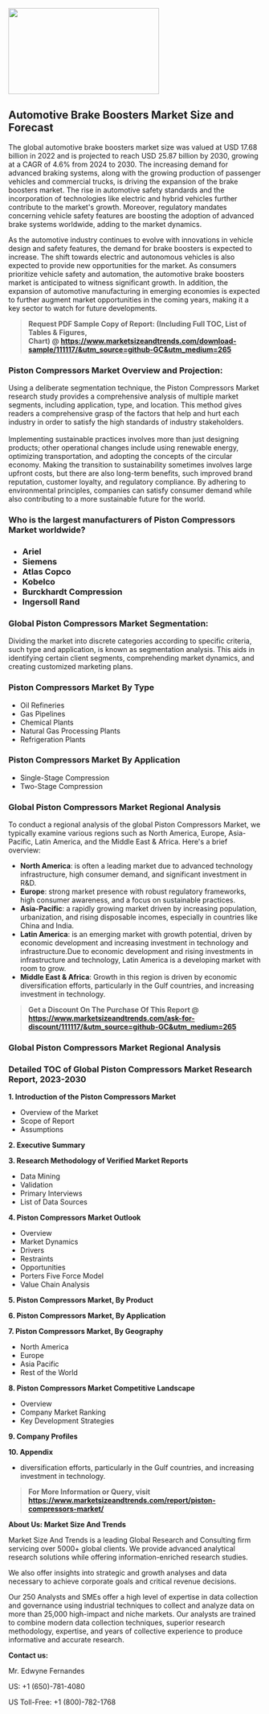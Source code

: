 <p><img class="alignnone size-medium wp-image-20088" src="https://ffe5etoiles.com/wp-content/uploads/2024/12/MST1-300x171.png" alt="" width="300" height="171" /></p><h2>Automotive Brake Boosters Market Size and Forecast</h2><p>The global automotive brake boosters market size was valued at USD 17.68 billion in 2022 and is projected to reach USD 25.87 billion by 2030, growing at a CAGR of 4.6% from 2024 to 2030. The increasing demand for advanced braking systems, along with the growing production of passenger vehicles and commercial trucks, is driving the expansion of the brake boosters market. The rise in automotive safety standards and the incorporation of technologies like electric and hybrid vehicles further contribute to the market's growth. Moreover, regulatory mandates concerning vehicle safety features are boosting the adoption of advanced brake systems worldwide, adding to the market dynamics.</p><p>As the automotive industry continues to evolve with innovations in vehicle design and safety features, the demand for brake boosters is expected to increase. The shift towards electric and autonomous vehicles is also expected to provide new opportunities for the market. As consumers prioritize vehicle safety and automation, the automotive brake boosters market is anticipated to witness significant growth. In addition, the expansion of automotive manufacturing in emerging economies is expected to further augment market opportunities in the coming years, making it a key sector to watch for future developments.</p></p><blockquote id="" class=""><strong>Request PDF Sample Copy of Report: (Including Full TOC, List of Tables &amp; Figures, Chart)&nbsp;@&nbsp;<strong><a href="https://www.marketsizeandtrends.com/download-sample/111117/&utm_source=github-GC&utm_medium=265" target="_blank">https://www.marketsizeandtrends.com/download-sample/111117/&utm_source=github-GC&utm_medium=265</a></strong></strong></blockquote><h3 id="" class="">Piston Compressors Market&nbsp;Overview and Projection:</h3><p id="" class="">Using a deliberate segmentation technique, the Piston Compressors Market research study provides a comprehensive analysis of multiple market segments, including application, type, and location. This method gives readers a comprehensive grasp of the factors that help and hurt each industry in order to satisfy the high standards of industry stakeholders. <br /> <br />Implementing sustainable practices involves more than just designing products; other operational changes include using renewable energy, optimizing transportation, and adopting the concepts of the circular economy. Making the transition to sustainability sometimes involves large upfront costs, but there are also long-term benefits, such improved brand reputation, customer loyalty, and regulatory compliance. By adhering to environmental principles, companies can satisfy consumer demand while also contributing to a more sustainable future for the world.</p><h3 id="" class="">Who is the largest manufacturers of&nbsp;Piston Compressors Market worldwide?</h3><h3 class=""><p><ul><li>Ariel </li><li> Siemens </li><li> Atlas Copco </li><li> Kobelco </li><li> Burckhardt Compression </li><li> Ingersoll Rand</li></ul></p></h3><h3 id="" class="">Global&nbsp;Piston Compressors Market Segmentation:</h3><p id="" class="">Dividing the market into discrete categories according to specific criteria, such type and application, is known as segmentation analysis. This aids in identifying certain client segments, comprehending market dynamics, and creating customized marketing plans.</p><h3 id="" class="">Piston Compressors Market&nbsp;By Type</h3><p><p><ul><li>Oil Refineries</li><li> Gas Pipelines</li><li> Chemical Plants</li><li> Natural Gas Processing Plants</li><li> Refrigeration Plants</p></li></ul></p></p><h3 id="" class="">Piston Compressors Market&nbsp;By Application</h3><p class=""><p><ul><li>Single-Stage Compression</li><li> Two-Stage Compression</li></ul></p></p><h3 id="" class="">Global Piston Compressors Market Regional Analysis</h3><p id="" class="">To conduct a regional analysis of the global Piston Compressors Market, we typically examine various regions such as North America, Europe, Asia-Pacific, Latin America, and the Middle East &amp; Africa. Here's a brief overview:</p><ul><li><strong>North America</strong>: is often a leading market due to advanced technology infrastructure, high consumer demand, and significant investment in R&amp;D.</li><li><strong>Europe</strong>: strong market presence with robust regulatory frameworks, high consumer awareness, and a focus on sustainable practices.</li><li><strong>Asia-Pacific</strong>: a rapidly growing market driven by increasing population, urbanization, and rising disposable incomes, especially in countries like China and India.</li><li><strong>Latin America</strong>: is an emerging market with growth potential, driven by economic development and increasing investment in technology and infrastructure.Due to economic development and rising investments in infrastructure and technology, Latin America is a developing market with room to grow.</li><li><strong>Middle East &amp; Africa</strong>: Growth in this region is driven by economic diversification efforts, particularly in the Gulf countries, and increasing investment in technology.</li></ul><blockquote id="" class=""><strong>Get a Discount On The Purchase Of This Report @ <strong><a href="https://www.marketsizeandtrends.com/ask-for-discount/111117/&utm_source=github-GC&utm_medium=265" target="_blank">https://www.marketsizeandtrends.com/ask-for-discount/111117/&utm_source=github-GC&utm_medium=265</a></strong></strong></blockquote><h3 id="" class="">Global Piston Compressors Market Regional Analysis</h3><h3 id="" class="">Detailed TOC of Global Piston Compressors Market Research Report, 2023-2030</h3><p id="" class=""><strong>1. Introduction of the Piston Compressors Market</strong></p><ul><li>Overview of the Market</li><li>Scope of Report</li><li>Assumptions</li></ul><p id="" class=""><strong>2. Executive Summary</strong></p><p id="" class=""><strong>3. Research Methodology of Verified Market Reports</strong></p><ul><li>Data Mining</li><li>Validation</li><li>Primary Interviews</li><li>List of Data Sources</li></ul><p id="" class=""><strong>4. Piston Compressors Market Outlook</strong></p><ul><li>Overview</li><li>Market Dynamics</li><li>Drivers</li><li>Restraints</li><li>Opportunities</li><li>Porters Five Force Model</li><li>Value Chain Analysis</li></ul><p id="" class=""><strong>5. Piston Compressors Market, By Product</strong></p><p id="" class=""><strong>6. Piston Compressors Market, By Application</strong></p><p id="" class=""><strong>7. Piston Compressors Market, By Geography</strong></p><ul><li>North America</li><li>Europe</li><li>Asia Pacific</li><li>Rest of the World</li></ul><p id="" class=""><strong>8. Piston Compressors Market Competitive Landscape</strong></p><ul><li>Overview</li><li>Company Market Ranking</li><li>Key Development Strategies</li></ul><p id="" class=""><strong>9. Company Profiles</strong></p><p id="" class=""><strong>10. Appendix</strong></p><ul><li>diversification efforts, particularly in the Gulf countries, and increasing investment in technology.</li></ul><blockquote id="" class=""><strong>For More Information or Query, visit <strong><strong><a href="https://www.marketsizeandtrends.com/report/piston-compressors-market/" target="_blank">https://www.marketsizeandtrends.com/report/piston-compressors-market/</a></strong></strong></strong></blockquote><p id="" class=""><strong>About Us: Market Size And Trends</strong></p><p id="" class="">Market Size And Trends is a leading Global Research and Consulting firm servicing over 5000+ global clients. We provide advanced analytical research solutions while offering information-enriched research studies.</p><p id="" class="">We also offer insights into strategic and growth analyses and data necessary to achieve corporate goals and critical revenue decisions.</p><p id="" class="">Our 250 Analysts and SMEs offer a high level of expertise in data collection and governance using industrial techniques to collect and analyze data on more than 25,000 high-impact and niche markets. Our analysts are trained to combine modern data collection techniques, superior research methodology, expertise, and years of collective experience to produce informative and accurate research.</p><p id="" class=""><strong>Contact us:</strong></p><p id="" class="">Mr. Edwyne Fernandes</p><p id="" class="">US: +1 (650)-781-4080</p><p id="" class="">US Toll-Free: +1 (800)-782-1768</p>
